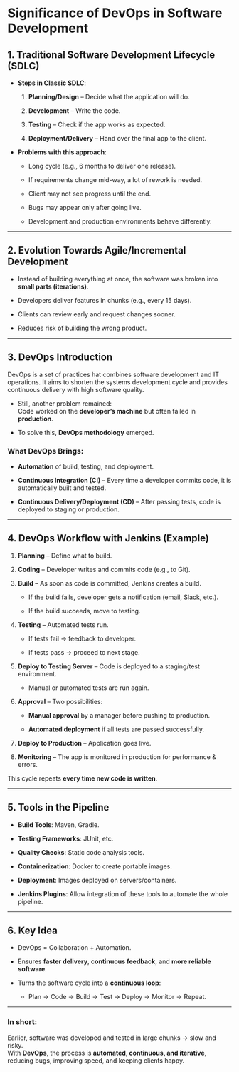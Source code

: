 
# Significance of DevOps in Software Development

## 1. Traditional Software Development Lifecycle (SDLC)

- **Steps in Classic SDLC**:
    
    1. **Planning/Design** – Decide what the application will do.
        
    2. **Development** – Write the code.
        
    3. **Testing** – Check if the app works as expected.
        
    4. **Deployment/Delivery** – Hand over the final app to the client.
        
- **Problems with this approach**:
    
    - Long cycle (e.g., 6 months to deliver one release).
        
    - If requirements change mid-way, a lot of rework is needed.
        
    - Client may not see progress until the end.
        
    - Bugs may appear only after going live.
        
    - Development and production environments behave differently.
        

---

## 2. Evolution Towards Agile/Incremental Development

- Instead of building everything at once, the software was broken into **small parts (iterations)**.
    
- Developers deliver features in chunks (e.g., every 15 days).
    
- Clients can review early and request changes sooner.
    
- Reduces risk of building the wrong product.
    

---

## 3. DevOps Introduction

DevOps is a set of practices hat combines software development and IT operations. It aims to shorten the systems development cycle and provides continuous delivery with high software quality.

- Still, another problem remained:  
    Code worked on the **developer’s machine** but often failed in **production**.
    
- To solve this, **DevOps methodology** emerged.
    

### What DevOps Brings:

- **Automation** of build, testing, and deployment.
    
- **Continuous Integration (CI)** – Every time a developer commits code, it is automatically built and tested.
    
- **Continuous Delivery/Deployment (CD)** – After passing tests, code is deployed to staging or production.
    

---

## 4. DevOps Workflow with Jenkins (Example)

1. **Planning** – Define what to build.
    
2. **Coding** – Developer writes and commits code (e.g., to Git).
    
3. **Build** – As soon as code is committed, Jenkins creates a build.
    
    - If the build fails, developer gets a notification (email, Slack, etc.).
        
    - If the build succeeds, move to testing.
        
4. **Testing** – Automated tests run.
    
    - If tests fail → feedback to developer.
        
    - If tests pass → proceed to next stage.
        
5. **Deploy to Testing Server** – Code is deployed to a staging/test environment.
    
    - Manual or automated tests are run again.
        
6. **Approval** – Two possibilities:
    
    - **Manual approval** by a manager before pushing to production.
        
    - **Automated deployment** if all tests are passed successfully.
        
7. **Deploy to Production** – Application goes live.
    
8. **Monitoring** – The app is monitored in production for performance & errors.
    

This cycle repeats **every time new code is written**.

---

## 5. Tools in the Pipeline

- **Build Tools**: Maven, Gradle.
    
- **Testing Frameworks**: JUnit, etc.
    
- **Quality Checks**: Static code analysis tools.
    
- **Containerization**: Docker to create portable images.
    
- **Deployment**: Images deployed on servers/containers.
    
- **Jenkins Plugins**: Allow integration of these tools to automate the whole pipeline.
    

---

## 6. Key Idea

- DevOps = Collaboration + Automation.
    
- Ensures **faster delivery**, **continuous feedback**, and **more reliable software**.
    
- Turns the software cycle into a **continuous loop**:
    
    - Plan → Code → Build → Test → Deploy → Monitor → Repeat.
        

---

### In short:  
Earlier, software was developed and tested in large chunks → slow and risky.  
With **DevOps**, the process is **automated, continuous, and iterative**, reducing bugs, improving speed, and keeping clients happy.